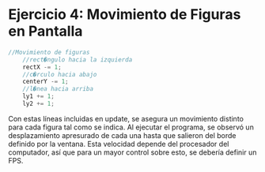 # Ejercicio 4: Movimiento de Figuras en Pantalla

``` C
//Movimiento de figuras
    //rect�ngulo hacia la izquierda
    rectX -= 1;
    //c�rculo hacia abajo
    centerY -= 1;
    //l�nea hacia arriba
    ly1 += 1;
    ly2 += 1;
```

Con estas líneas incluidas en update, se asegura un movimiento distinto para cada figura tal como se indica. Al ejecutar el programa, se observó un desplazamiento apresurado de cada una hasta que salieron del borde definido por la ventana. Esta velocidad depende del procesador del computador, así que para un mayor control sobre esto, se debería definir un FPS.